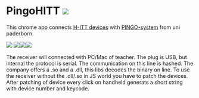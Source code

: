 PingoHITT ![](https://avatars3.githubusercontent.com/u/3323438?v=3&s=60)
==============
This chrome app connects [H-ITT devices](http://www.h-itt.com/k-12/student-response-systems.htm) with [PINGO-system](http://trypingo.com/de/) from uni paderborn.


![](http://www.h-itt.com/img/iCue%20BaseRF.JPG) ![](http://www.h-itt.com/images/3100_lanyard3.JPG)![](http://www.h-itt.com/images/3100_lanyard3.JPG)![](http://www.h-itt.com/images/3100_lanyard3.JPG)

The receiver will connected with PC/Mac of teacher. The plug is USB, but internal the protocol is serial.
The communication on this line is hashed. The company offers a .so and a .dll, this libs decodes the binary on line. To use the receiver without the .dll/.so in JS world you have to patch the devices. After patching of device every click on handheld generats a short string with device number and keycode.


